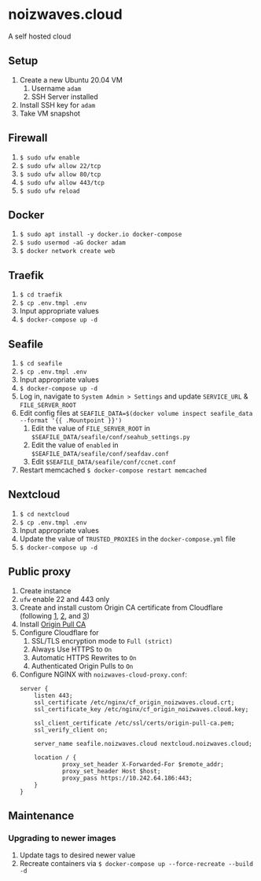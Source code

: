 # noizwaves.cloud

A self hosted cloud

## Setup
1.  Create a new Ubuntu 20.04 VM
    1.  Username `adam`
    1.  SSH Server installed
1.  Install SSH key for `adam`
1.  Take VM snapshot

## Firewall
1.  `$ sudo ufw enable`
1.  `$ sudo ufw allow 22/tcp`
1.  `$ sudo ufw allow 80/tcp`
1.  `$ sudo ufw allow 443/tcp`
1.  `$ sudo ufw reload`

## Docker
1.  `$ sudo apt install -y docker.io docker-compose`
1.  `$ sudo usermod -aG docker adam`
1.  `$ docker network create web`

## Traefik
1.  `$ cd traefik`
1.  `$ cp .env.tmpl .env`
1.  Input appropriate values
1.  `$ docker-compose up -d`

## Seafile
1.  `$ cd seafile`
1.  `$ cp .env.tmpl .env`
1.  Input appropriate values
1.  `$ docker-compose up -d`
1.  Log in, navigate to `System Admin > Settings` and update `SERVICE_URL` & `FILE_SERVER_ROOT`
1.  Edit config files at `SEAFILE_DATA=$(docker volume inspect seafile_data --format '{{ .Mountpoint }}')`
    1.  Edit the value of `FILE_SERVER_ROOT` in `$SEAFILE_DATA/seafile/conf/seahub_settings.py`
    1.  Edit the value of `enabled` in `$SEAFILE_DATA/seafile/conf/seafdav.conf`
    1.  Edit `$SEAFILE_DATA/seafile/conf/ccnet.conf`
1.  Restart memcached `$ docker-compose restart memcached`

## Nextcloud
1.  `$ cd nextcloud`
1.  `$ cp .env.tmpl .env`
1.  Input appropriate values
1.  Update the value of `TRUSTED_PROXIES` in the `docker-compose.yml` file
1.  `$ docker-compose up -d`

## Public proxy

1.  Create instance
1.  `ufw` enable 22 and 443 only
1.  Create and install custom Origin CA certificate from Cloudflare (following [1](https://autoize.com/why-cloudflares-flexible-ssl-setting-is-unsafe/), [2](https://support.cloudflare.com/hc/en-us/articles/115000479507#h_30e5cf09-6e98-48e1-a9f1-427486829feb), and [3](https://www.digicert.com/kb/csr-ssl-installation/nginx-openssl.htm#ssl_certificate_install))
1.  Install [Origin Pull CA](https://support.cloudflare.com/hc/en-us/articles/204899617-Authenticated-Origin-Pulls)
1.  Configure Cloudflare for
    1.  SSL/TLS encryption mode to `Full (strict)`
    1.  Always Use HTTPS to `On`
    1.  Automatic HTTPS Rewrites to `On`
    1.  Authenticated Origin Pulls to `On`
1.  Configure NGINX with `noizwaves-cloud-proxy.conf`:
    ```
    server {
        listen 443;
        ssl_certificate /etc/nginx/cf_origin_noizwaves.cloud.crt;
        ssl_certificate_key /etc/nginx/cf_origin_noizwaves.cloud.key;

        ssl_client_certificate /etc/ssl/certs/origin-pull-ca.pem;
        ssl_verify_client on;

        server_name seafile.noizwaves.cloud nextcloud.noizwaves.cloud;

        location / {
                proxy_set_header X-Forwarded-For $remote_addr;
                proxy_set_header Host $host;
                proxy_pass https://10.242.64.186:443;
        }
    }
    ```

## Maintenance

### Upgrading to newer images

1.  Update tags to desired newer value
1.  Recreate containers via `$ docker-compose up --force-recreate --build -d`